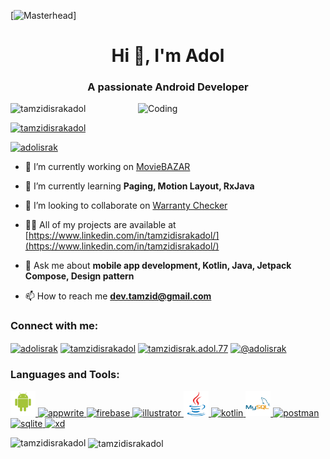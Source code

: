 [![Masterhead](https://miro.medium.com/v2/resize:fit:1100/format:webp/1*e3jNfHQGTe7f7ptGpa74yA.png)]
<h1 align="center">Hi 👋, I'm Adol</h1>
<h3 align="center">A passionate Android Developer</h3>
<img align="right" alt="Coding" width="300" src="https://i.pinimg.com/originals/e8/f4/53/e8f453469a3ec97ecd354df465d73913.gif"

<p align="left"> <img src="https://komarev.com/ghpvc/?username=tamzidisrakadol&label=Profile%20views&color=0e75b6&style=flat" alt="tamzidisrakadol" /> </p>

<p align="left"> <a href="https://github.com/ryo-ma/github-profile-trophy"><img src="https://github-profile-trophy.vercel.app/?username=tamzidisrakadol" alt="tamzidisrakadol" /></a> </p>

<p align="left"> <a href="https://twitter.com/adolisrak" target="blank"><img src="https://img.shields.io/twitter/follow/adolisrak?logo=twitter&style=for-the-badge" alt="adolisrak" /></a> </p>

- 🔭 I’m currently working on [MovieBAZAR](https://github.com/tamzidisrakadol?tab=repositories)

- 🌱 I’m currently learning **Paging, Motion Layout, RxJava**

- 👯 I’m looking to collaborate on [Warranty Checker](https://github.com/tamzidisrakadol/warrantyChecker)

- 👨‍💻 All of my projects are available at [https://www.linkedin.com/in/tamzidisrakadol/](https://www.linkedin.com/in/tamzidisrakadol/)

- 💬 Ask me about **mobile app development, Kotlin, Java, Jetpack Compose, Design pattern**

- 📫 How to reach me **dev.tamzid@gmail.com**

<h3 align="left">Connect with me:</h3>
<p align="left">
<a href="https://twitter.com/adolisrak" target="blank"><img align="center" src="https://raw.githubusercontent.com/rahuldkjain/github-profile-readme-generator/master/src/images/icons/Social/twitter.svg" alt="adolisrak" height="30" width="40" /></a>
<a href="https://linkedin.com/in/tamzidisrakadol" target="blank"><img align="center" src="https://raw.githubusercontent.com/rahuldkjain/github-profile-readme-generator/master/src/images/icons/Social/linked-in-alt.svg" alt="tamzidisrakadol" height="30" width="40" /></a>
<a href="https://fb.com/tamzidisrak.adol.77" target="blank"><img align="center" src="https://raw.githubusercontent.com/rahuldkjain/github-profile-readme-generator/master/src/images/icons/Social/facebook.svg" alt="tamzidisrak.adol.77" height="30" width="40" /></a>
<a href="https://instagram.com/@adolisrak" target="blank"><img align="center" src="https://raw.githubusercontent.com/rahuldkjain/github-profile-readme-generator/master/src/images/icons/Social/instagram.svg" alt="@adolisrak" height="30" width="40" /></a>
</p>

<h3 align="left">Languages and Tools:</h3>
<p align="left"> <a href="https://developer.android.com" target="_blank" rel="noreferrer"> <img src="https://raw.githubusercontent.com/devicons/devicon/master/icons/android/android-original-wordmark.svg" alt="android" width="40" height="40"/> </a> <a href="https://appwrite.io" target="_blank" rel="noreferrer"> <img src="https://www.vectorlogo.zone/logos/appwriteio/appwriteio-icon.svg" alt="appwrite" width="40" height="40"/> </a> <a href="https://firebase.google.com/" target="_blank" rel="noreferrer"> <img src="https://www.vectorlogo.zone/logos/firebase/firebase-icon.svg" alt="firebase" width="40" height="40"/> </a> <a href="https://www.adobe.com/in/products/illustrator.html" target="_blank" rel="noreferrer"> <img src="https://www.vectorlogo.zone/logos/adobe_illustrator/adobe_illustrator-icon.svg" alt="illustrator" width="40" height="40"/> </a> <a href="https://www.java.com" target="_blank" rel="noreferrer"> <img src="https://raw.githubusercontent.com/devicons/devicon/master/icons/java/java-original.svg" alt="java" width="40" height="40"/> </a> <a href="https://kotlinlang.org" target="_blank" rel="noreferrer"> <img src="https://www.vectorlogo.zone/logos/kotlinlang/kotlinlang-icon.svg" alt="kotlin" width="40" height="40"/> </a> <a href="https://www.mysql.com/" target="_blank" rel="noreferrer"> <img src="https://raw.githubusercontent.com/devicons/devicon/master/icons/mysql/mysql-original-wordmark.svg" alt="mysql" width="40" height="40"/> </a> <a href="https://postman.com" target="_blank" rel="noreferrer"> <img src="https://www.vectorlogo.zone/logos/getpostman/getpostman-icon.svg" alt="postman" width="40" height="40"/> </a> <a href="https://www.sqlite.org/" target="_blank" rel="noreferrer"> <img src="https://www.vectorlogo.zone/logos/sqlite/sqlite-icon.svg" alt="sqlite" width="40" height="40"/> </a> <a href="https://www.adobe.com/products/xd.html" target="_blank" rel="noreferrer"> <img src="https://cdn.worldvectorlogo.com/logos/adobe-xd.svg" alt="xd" width="40" height="40"/> </a> </p>

<p><img align="left" src="https://github-readme-stats.vercel.app/api/top-langs?username=tamzidisrakadol&show_icons=true&locale=en&layout=compact" alt="tamzidisrakadol" /></p>

<p>&nbsp;<img align="center" src="https://github-readme-stats.vercel.app/api?username=tamzidisrakadol&show_icons=true&locale=en" alt="tamzidisrakadol" /></p>
